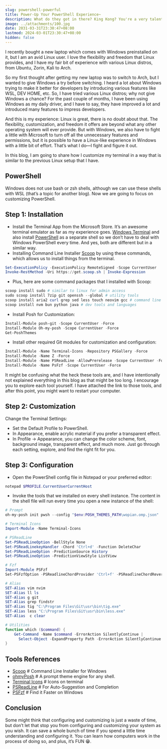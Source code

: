 ```yaml
---
slug: powershell-powerful
title: Power-Up Your PowerShell Experience~
description: What do they got in there? King Kong? You're a very talented young man, with your own clever thoughts and ideas. Do you need a manager? I was part of something special. Did he just throw my cat out of the window? Do you have any idea how long it takes those cups to decompose.
image: ../attachments/100.jpg
date: 2031-03-31T23:30:47+08:00
lastmod: 2024-03-01T23:30:47+08:00
hidden: false
---
```



I recently bought a new laptop which comes with Windows preinstalled on it, but I am an avid Linux user. I love the flexibility and freedom that Linux provides, and I have my fair bit of experience with various Linux distros, from Ubuntu, Zorin, Kali to Arch.

So my first thought after getting my new laptop was to switch to Arch, but I wanted to give Windows a try before switching. I heard a lot about Windows trying to make it better for developers by introducing various features like WSL, DEV HOME, etc. So, I have tried various Linux distros; why not give Windows a chance? For the past couple of months, I have been using Windows as my daily driver, and I have to say, they have improved a lot and introduced many features to impress developers.

And this is my experience: Linux is great, there is no doubt about that. The flexibility, customization, and freedom it offers are beyond what any other operating system will ever provide. But with Windows, we also have to fight a little with Microsoft to turn off all the unnecessary features and permissions, but it is possible to have a Linux-like experience in Windows with a little bit of effort. That’s what I do—I fight and figure it out.

In this blog, I am going to share how I customize my terminal in a way that is similar to the previous Linux setup that I have.

## PowerShell

Windows does not use bash or zsh shells, although we can use these shells with WSL (that’s a topic for another blog). Now we are going to focus on customizing PowerShell.

**Step 1: Installation**
---
- Install the Terminal App from the Microsoft Store. It’s an awesome terminal emulator as far as my experience goes. [Windows Terminal](https://apps.microsoft.com/detail/9n0dx20hk701?rtc=1&hl=en-in&gl=IN) and also install [PowerShell](https://apps.microsoft.com/detail/9mz1snwt0n5d?launch=true&mode=full&hl=en-us&gl=in) as a separate shell so we don’t have to deal with Windows PowerShell every time. And yes, both are different but in a similar way.
- Installing Command Line Installer [Scoop](https://github.com/ScoopInstaller/Scoop) by using these commands, which allows us to install things from the terminal.

```powershell
Set-ExecutionPolicy -ExecutionPolicy RemoteSigned -Scope CurrentUser
Invoke-RestMethod -Uri https://get.scoop.sh | Invoke-Expression
```

- Plus, here are some command packages that I installed with Scoop:

```powershell
scoop install sudo # similar to linux for admin access
sudo scoop install 7zip git openssh --global # utility tools
scoop install aria2 curl grep sed less touch neovim gcc # command line tools
scoop install nvm bun python java # dev tools and languages
```

- Install Posh for Customization:
```powershell
Install-Module posh-git -Scope CurrentUser -Force
Install-Module Oh-my-posh -Scope CurrentUser -Force
Get-PoshThemes
```

- Install other required Git modules for customization and configuration:
```powershell
Install-Module -Name Terminal-Icons -Repository PSGallery -Force
Install-Module -Name Z -Force
Install-Module -Name PSReadLine -AllowPrerelease -Scope CurrentUser -Force -SkipPublisherCheck
Install-Module -Name PsFzf -Scope CurrentUser -Force
```
It might be confusing what the heck these tools are, and I have intentionally not explained everything in this blog as that might be too long. I encourage you to explore each tool yourself. I have attached the link to those tools, and after this point, you might want to restart your computer.

**Step 2: Customization**
---
Change the Terminal Settings:
- Set the Default Profile to PowerShell.
- In Appearance, enable acrylic material if you prefer a transparent effect.
- In Profile -> Appearance, you can change the color scheme, font, background image, transparent effect, and much more. Just go through each setting, explore, and find the right fit for you.

**Step 3: Configuration**
---
- Open the PowerShell config file in Notepad or your preferred editor:
```powershell
notepad $PROFILE.CurrentUserCurrentHost
```
- Invoke the tools that we installed on every shell instance. The content in the shell file will run every time you open a new instance of the shell:
```powershell
# Prompt
oh-my-posh init pwsh --config "$env:POSH_THEMES_PATH\wopian.omp.json" | Invoke-Expression

# Terminal Icons
Import-Module -Name Terminal-Icons

# PSReadLine
Set-PSReadLineOption -BellStyle None
Set-PSReadLinekeyHandler -Chord 'Ctrl+d' -Function DeleteChar
Set-PSReadLineOption -PredictionSource History
Set-PSReadLineOption -PredictionViewStyle ListView

# Fzf
Import-Module PSFzf
Set-PSFzfOption -PSReadlineChordProvider 'Ctrl+f' -PSReadlineChordReverseHistory 'Ctrl+r'

# Alias
SET-Alias vim nvim
SET-Alias ll ls
SET-Alias g git
SET-Alias grep findstr
SET-Alias tig "C:\Program Files\Git\usr\bin\tig.exe"
SET-Alias less "C:\Program Files\Git\usr\bin\less.exe"
SET-Alias  c clear

# Utilities
function which ($command) {
    Get-Command -Name $command -ErrorAction SilentlyContinue |
      Select-Object -ExpandProperty Path -ErrorAction SilentlyContinue
}
```

## Tools References
- [Scoop](https://github.com/ScoopInstaller/Scoop) # Command Line Installer for Windows
- [ohmyPosh](https://ohmyposh.dev/) # A prompt theme engine for any shell.
- [Terminal Icons](https://github.com/devblackops/Terminal-Icons) # Icons on terminal
- [PSReadLine](https://learn.microsoft.com/en-us/powershell/module/psreadline/?view=powershell-7.4) # For Auto-Suggestion and Completion
- [PSFzf](https://github.com/kelleyma49/PSFzf) # Find it Faster on Windows

## Conclusion
Some might think that configuring and customizing is just a waste of time, but don’t let that stop you from configuring and customizing your system as you wish. It can save a whole bunch of time if you spend a little time understanding and configuring it. You can learn how computers work in the process of doing so, and plus, it’s FUN 😁.
